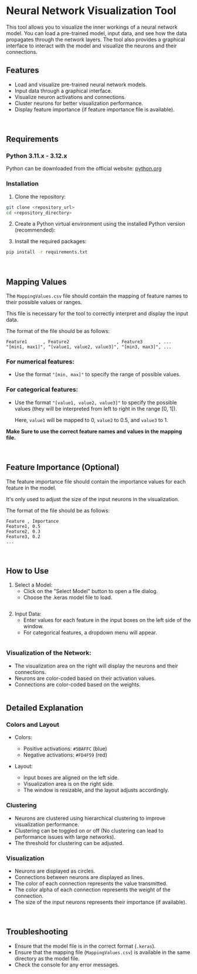 # Neural Network Visualization Tool
This tool allows you to visualize the inner workings of a neural network model. You can load a pre-trained model, input data, and see how the data propagates through the network layers. The tool also provides a graphical interface to interact with the model and visualize the neurons and their connections.

## Features
- Load and visualize pre-trained neural network models.
- Input data through a graphical interface.
- Visualize neuron activations and connections.
- Cluster neurons for better visualization performance.
- Display feature importance (if feature importance file is available).

<br>

## Requirements
### Python 3.11.x - 3.12.x

Python can be downloaded from the official website: [python.org](https://www.python.org/downloads/)


### Installation
1. Clone the repository:

```bash	
git clone <repository_url>
cd <repository_directory>
```

2. Create a Python virtual environment using the installed Python version (recommended):

3. Install the required packages:

```bash
pip install -r requirements.txt
```

<br>

## __Mapping Values__
The `MappingValues.csv` file should contain the mapping of feature names to their possible values or ranges.

This file is necessary for the tool to correctly interpret and display the input data.

The format of the file should be as follows:

```csv
Feature1      , Feature2                  , Feature3      , ...
"[min1, max1]", "[value1, value2, value3]", "[min3, max3]", ...
```

### For numerical features:
- Use the format `"[min, max]"` to specify the range of possible values.

### For categorical features:
- Use the format `"[value1, value2, value3]"` to specify the possible values (they will be interpreted from left to right in the range [0, 1]).

    Here, `value1` will be mapped to 0, `value2` to 0.5, and `value3` to 1.

__Make Sure to use the correct feature names and values in the mapping file.__

<br>

## __Feature Importance__ (Optional)
The feature importance file should contain the importance values for each feature in the model.

It's only used to adjust the size of the input neurons in the visualization.

The format of the file should be as follows:

```csv
Feature , Importance
Feature1, 0.5
Feature2, 0.3
Feature3, 0.2
...
```

<br>

## How to Use

1. Select a Model:
    - Click on the "Select Model" button to open a file dialog.
    - Choose the .keras model file to load.
<image of selecting model>

2. Input Data:
    - Enter values for each feature in the input boxes on the left side of the window.
    - For categorical features, a dropdown menu will appear.
<image of input data>


### Visualization of the Network:
- The visualization area on the right will display the neurons and their connections.
- Neurons are color-coded based on their activation values.
- Connections are color-coded based on the weights.
<image of network visualization>

<br>

## Detailed Explanation
### Colors and Layout
- Colors:
    - Positive activations: `#5BAFFC` (blue)
    - Negative activations: `#FD4F59` (red)

- Layout:
    - Input boxes are aligned on the left side.
    - Visualization area is on the right side.
    - The window is resizable, and the layout adjusts accordingly.

### Clustering
- Neurons are clustered using hierarchical clustering to improve visualization performance.
- Clustering can be toggled on or off (No clustering can lead to performance issues with large networks).
- The threshold for clustering can be adjusted.

### Visualization
- Neurons are displayed as circles.
- Connections between neurons are displayed as lines.
- The color of each connection represents the value transmitted.
- The color alpha of each connection represents the weight of the connection. 
- The size of the input neurons represents their importance (if available).

<br>

## Troubleshooting
- Ensure that the model file is in the correct format (`.keras`).
- Ensure that the mapping file (`MappingValues.csv`) is available in the same directory as the model file.
- Check the console for any error messages.
